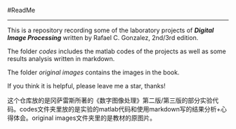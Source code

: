 #ReadMe

---
This is a repository recording some of the laboratory projects of ***Digital Image Processing*** written by Rafael C. Gonzalez, 2nd/3rd edition.

The folder *codes* includes the matlab codes of the projects as well as some results analysis written in markdown. 

The folder *original images* contains the images in the book.

If you think it is helpful, please leave me a star, thanks!


这个仓库放的是冈萨雷斯所著的《数字图像处理》第二版/第三版的部分实验代码。codes文件夹里放的是实验的matlab代码和使用markdown写的结果分析+心得体会。original images文件夹里的是教材的原图片。